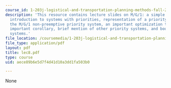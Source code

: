 ```yaml
---
course_id: 1-203j-logistical-and-transportation-planning-methods-fall-2006
description: 'This resource contains lecture slides on M/G/1: a simple example, an
  introduction to systems with priorities, representation of a priority queuing system,
  the M/G/1 non-preemptive priority system, an important optimization theorem, an
  important corollary, brief mention of other priority systems, and bounds for G/G/1
  systems.'
file_location: /coursemedia/1-203j-logistical-and-transportation-planning-methods-fall-2006/aece89b6e5d7f4d41d10a3dd1fa503b0_lec8.pdf
file_type: application/pdf
layout: pdf
title: lec8.pdf
type: course
uid: aece89b6e5d7f4d41d10a3dd1fa503b0

---
```

None